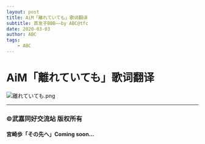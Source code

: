 ```yaml
---
layout: post
title: AiM「離れていても」歌词翻译
subtitle: 首发于BBB——by ABC@tfc
date: 2020-03-03
author: ABC
tags:
    - ABC
---
```


# AiM「離れていても」歌词翻译

![離れていても.png](https://i.loli.net/2020/03/03/frkdKebIscQwB9m.png)

***

### ©武嘉同好交流站 版权所有
#### 宮崎歩「その先へ」Coming soon...